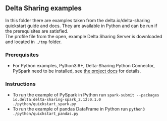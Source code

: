 ## Delta Sharing examples
In this folder there are examples taken from the delta.io/delta-sharing quickstart guide and docs. They are available in Python and can be run if the prerequisites are satisfied.  
The profile file from the open, example Delta Sharing Server is downloaded and located in `./tmp` folder.

### Prerequisites
* For Python examples, Python3.6+, Delta-Sharing Python Connector, PySpark need to be installed, see [the project docs](https://github.com/delta-io/delta-sharing) for details.

### Instructions
* To run the example of PySpark in Python run `spark-submit --packages io.delta:delta-sharing-spark_2.12:0.1.0 ./python/quickstart_spark.py`
* To run the example of pandas DataFrame in Python run `python3 ./python/quickstart_pandas.py`